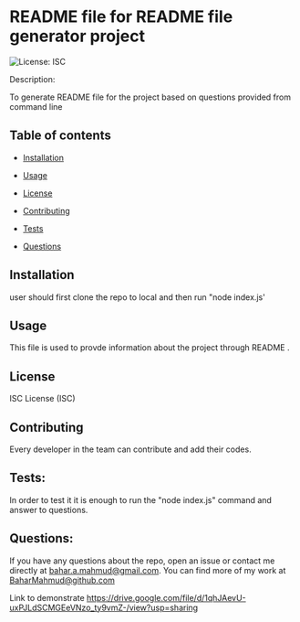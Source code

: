 # README file for README file generator project 

 ![License: ISC](https://img.shields.io/badge/License-ISC-blue.svg)
 


Description:

To generate README file for the project based on questions provided from command line  
 
 


## Table of contents 


* [Installation](#installation) 

* [Usage](#usage) 

* [License](#license) 

* [Contributing](#contributing) 

* [Tests](#tests) 

* [Questions](#questions)





 ## Installation  

user should first clone the repo to local and then run "node index.js' 
 

 ## Usage  

This file is used to provde information about the project through README  . 
 

 ## License 

 ISC License (ISC) 


 ## Contributing  

Every developer in the team can contribute and add their codes. 
 

## Tests: 

In order to test it it is enough to run the "node index.js" command and answer to questions. 
 


## Questions: 

If you have any questions about the repo, open an issue or contact me  directly at bahar.a.mahmud@gmail.com. You can find more of my work at BaharMahmud@github.com

Link to demonstrate https://drive.google.com/file/d/1qhJAevU-uxPJLdSCMGEeVNzo_ty9vmZ-/view?usp=sharing